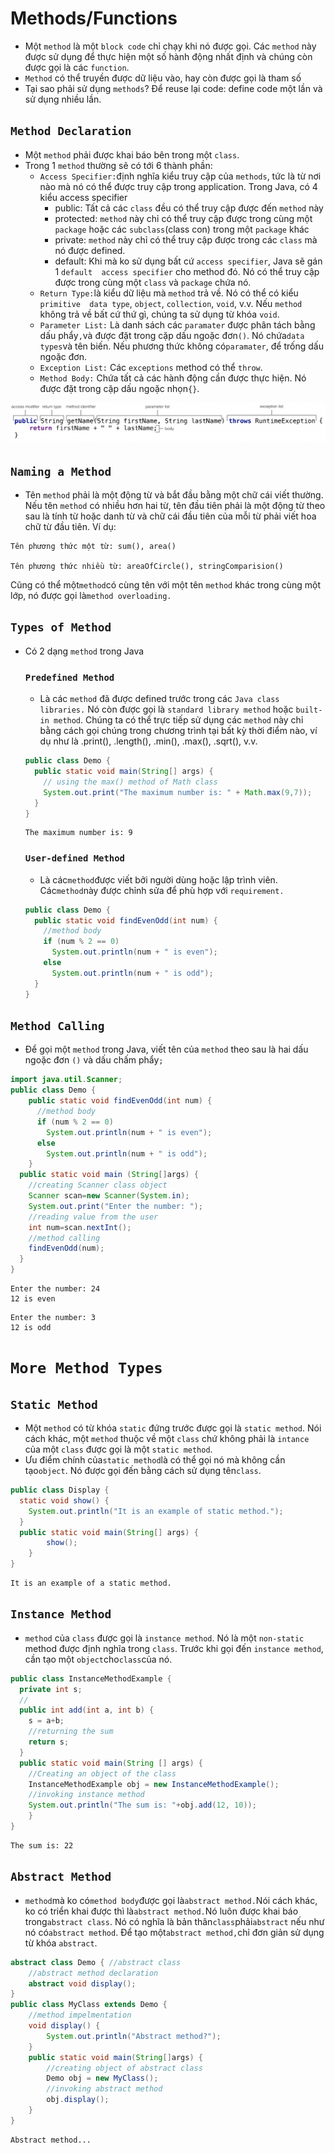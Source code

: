 # Methods/Functions
- Một `method` là một `block code` chỉ chạy khi nó được gọi. Các `method` này được sử 
dụng để thực hiện một số hành động nhất định và chúng còn được gọi là các `function`.
- `Method` có thể truyền được dữ liệu vào, hay còn được gọi là tham số
- Tại sao phải sử dụng `methods`? Để reuse lại code: define code một lần và sử dụng 
nhiều lần.

## `Method Declaration`
- Một `method` phải được khai báo bên trong một `class`.
- Trong 1 `method` thường sẽ có tới 6 thành phần:
  - `Access Specifier:`định nghĩa kiểu truy cập của `methods`, tức là từ nơi nào mà 
  nó có thể được truy cập trong application. Trong Java, có 4 kiểu access specifier
    - public: Tất cả các `class` đều có thể truy cập được đến `method` này
    - protected: `method` này chỉ có thể truy cập được trong cùng một `package` hoặc 
    các `subclass`(class con) trong một `package` khác
    - private: `method` này chỉ có thể truy cập được trong các `class` mà nó được 
    defined.
    - default: Khi mà ko sử dụng bất cứ `access specifier`, Java sẽ gán 1 `default 
    access specifier` cho method đó. Nó có thể truy cập được trong cùng một `class` 
    và `package` chứa nó.
  - `Return Type:`là kiểu dữ liệu mà `method` trả về. Nó có thể có kiểu `primitive 
  data type`, `object`, `collection`, `void`, v.v. Nếu `method` không trả về bất cứ 
  thứ gì, chúng ta sử dụng từ khóa `void`.
  - `Parameter List:` Là danh sách các `paramater` được phân tách bằng dấu phẩy`,`và 
  được đặt trong cặp dấu ngoặc đơn`()`. Nó chứa`data types`và tên biến. Nếu phương 
  thức không có`paramater`, để trống dấu ngoặc đơn.
  - `Exception List:` Các `exceptions` method có thể `throw`.
  - `Method Body:` Chứa tất cả các hành động cần được thực hiện. Nó được đặt trong 
  cặp dấu ngoặc nhọn`{}`.

<p align = "center">
    <img src="images/img.png">
</p>

## `Naming a Method`
- Tên `method` phải là một động từ và bắt đầu bằng một chữ cái viết thường. Nếu tên 
`method` có nhiều hơn hai từ, tên đầu tiên phải là một động từ theo sau là tính từ 
hoặc danh từ và chữ cái đầu tiên của mỗi từ phải viết hoa chữ từ đầu tiên. Ví dụ:

```shell
Tên phương thức một từ: sum(), area()

Tên phương thức nhiều từ: areaOfCircle(), stringComparision()
```

Cũng có thể một`method`có cùng tên với một tên `method` khác trong cùng một lớp, nó 
được gọi là`method overloading.`

## `Types of Method`
- Có 2 dạng `method` trong Java

  ### `Predefined Method`
  - Là các `method` đã được defined trước trong các `Java class libraries.` Nó còn 
  được gọi là `standard library method` hoặc `built-in method`. Chúng ta có thể trực 
  tiếp sử dụng các `method` này chỉ bằng cách gọi chúng trong chương trình tại bất kỳ
  thời điểm nào, ví dụ như là .print(), .length(), .min(), .max(), .sqrt(), v.v.

  ```java
  public class Demo {  
    public static void main(String[] args) {
      // using the max() method of Math class  
      System.out.print("The maximum number is: " + Math.max(9,7));  
    }  
  }
  ```
  ```shell
  The maximum number is: 9
  ```
  
  ### `User-defined Method`
  - Là các`method`được viết bởi người dùng hoặc lập trình viên. Các`method`này được 
  chỉnh sửa để phù hợp với `requirement.`

  ```java
  public class Demo {
    public static void findEvenOdd(int num) {
      //method body  
      if (num % 2 == 0)
        System.out.println(num + " is even");
      else
        System.out.println(num + " is odd");
    }
  }
  ```
  
## `Method Calling`
- Để gọi một `method` trong Java, viết tên của `method` theo sau là hai dấu ngoặc đơn
`()` và dấu chấm phẩy`;`

```java
import java.util.Scanner;
public class Demo { 
    public static void findEvenOdd(int num) {
      //method body  
      if (num % 2 == 0)
        System.out.println(num + " is even");
      else
        System.out.println(num + " is odd");
    }
  public static void main (String[]args) {
    //creating Scanner class object     
    Scanner scan=new Scanner(System.in);
    System.out.print("Enter the number: ");
    //reading value from the user  
    int num=scan.nextInt();
    //method calling  
    findEvenOdd(num);
  }
}
```
```shell
Enter the number: 24
12 is even
```
```shell
Enter the number: 3
12 is odd
```

# `More Method Types`
## `Static Method`
- Một `method` có từ khóa `static` đứng trước được gọi là `static method`. Nói cách 
khác, một `method` thuộc về một `class` chứ không phải là `intance` của một `class` 
được gọi là một `static method`.
- Ưu điểm chính của`static method`là có thể gọi nó mà không cần tạo`object`. Nó được
gọi đến bằng cách sử dụng tên`class`.

```java
public class Display {
  static void show() {
    System.out.println("It is an example of static method.");
  }
  public static void main(String[] args) {
        show();  
    }
}  
```
```shell
It is an example of a static method.
```

## `Instance Method`
- `method` của `class` được gọi là `instance method`. Nó là một `non-static` method 
được định nghĩa trong `class`. Trước khi gọi đến `instance method`, cần tạo một 
`object`cho`class`của nó.

```java
public class InstanceMethodExample {
  private int s;
  // 
  public int add(int a, int b) {
    s = a+b;
    //returning the sum  
    return s;
  }
  public static void main(String [] args) {  
    //Creating an object of the class  
    InstanceMethodExample obj = new InstanceMethodExample();  
    //invoking instance method   
    System.out.println("The sum is: "+obj.add(12, 10));  
    }
}  
```
```shell
The sum is: 22
```

## `Abstract Method`
-  `method`mà ko có`method body`được gọi là`abstract method.`Nói cách khác, ko có 
triển khai được thì là`abstract method.`Nó luôn được khai báo trong`abstract class`.
Nó có nghĩa là bản thân`class`phải`abstract` nếu như nó có`abstract method`. Để tạo 
một`abstract method,`chỉ đơn giản sử dụng từ khóa `abstract`.

```java
abstract class Demo { //abstract class  
    //abstract method declaration  
    abstract void display();  
}  
public class MyClass extends Demo {
    //method impelmentation
    void display() {
        System.out.println("Abstract method?");  
    }
    public static void main(String[]args) {
        //creating object of abstract class  
        Demo obj = new MyClass();  
        //invoking abstract method  
        obj.display();  
    }
}
```
```shell
Abstract method...
```